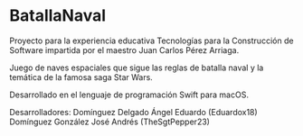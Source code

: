 # BatallaNaval
Proyecto para la experiencia educativa Tecnologías para la Construcción de Software impartida por el maestro Juan Carlos Pérez Arriaga. 

Juego de naves espaciales que sigue las reglas de batalla naval y la temática de la famosa saga Star Wars. 

Desarrollado en el lenguaje de programación Swift para macOS.

Desarrolladores:
Domínguez Delgado Ángel Eduardo (Eduardox18)
Domínguez González José Andrés (TheSgtPepper23)
